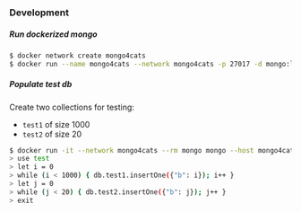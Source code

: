 ### Development

##### Run dockerized mongo

```bash
$ docker network create mongo4cats
$ docker run --name mongo4cats --network mongo4cats -p 27017 -d mongo:latest
```

##### Populate test db

Create two collections for testing:
- `test1` of size 1000
- `test2` of size 20

```bash
$ docker run -it --network mongo4cats --rm mongo mongo --host mongo4cats test
> use test
> let i = 0
> while (i < 1000) { db.test1.insertOne({"b": i}); i++ }
> let j = 0
> while (j < 20) { db.test2.insertOne({"b": j}); j++ }
> exit
```